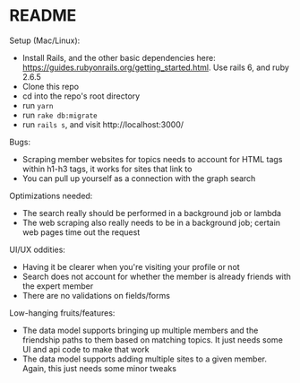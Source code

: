 # README

Setup (Mac/Linux):
- Install Rails, and the other basic dependencies here: https://guides.rubyonrails.org/getting_started.html.  Use rails 6, and ruby 2.6.5
- Clone this repo
- cd into the repo's root directory
- run `yarn`
- run `rake db:migrate`
- run `rails s`, and visit http://localhost:3000/


Bugs:
- Scraping member websites for topics needs to account for HTML tags within h1-h3 tags, it works for sites that link to 
- You can pull up yourself as a connection with the graph search

Optimizations needed:
- The search really should be performed in a background job or lambda
- The web scraping also really needs to be in a background job; certain web pages time out the request

UI/UX oddities:
- Having it be clearer when you're visiting your profile or not
- Search does not account for whether the member is already friends with the expert member
- There are no validations on fields/forms

Low-hanging fruits/features:
- The data model supports bringing up multiple members and the friendship paths to them based on matching topics. It just needs some UI and api code to make that work
- The data model supports adding multiple sites to a given member. Again, this just needs some minor tweaks

